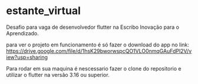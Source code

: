 # estante_virtual

Desafio para vaga de desenvolvedor flutter na Escribo Inovação para o Aprendizado.

para ver o projeto em funcionamento é só fazer o download do app no link: https://drive.google.com/file/d/1hsK29bworwspcQO1VLO0nmqGAuFdPl2V/view?usp=sharing

Para rodar em sua maquina é nescessario fazer o clone do repositorio e utilizar o flutter na versão 3.16 ou superior.

